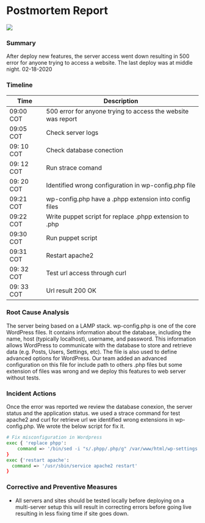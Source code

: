# Postmortem Report

![](https://media.makeameme.org/created/post-mortem-meetings.jpg)

### Summary
After deploy new features, the server access went down resulting in 500 error for anyone trying to access a website.
The last deploy was at middle night. 02-18-2020

### Timeline

| Time   | Description                                                  |
|------------|--------------------------------------------------------------|
| 09:00 COT  | 500 error for anyone trying to access the website was report |
| 09:05 COT  | Check server logs                                            |
| 09: 10 COT | Check database conection                                     |
| 09: 12 COT | Run  strace comand                                           |
| 09: 20 COT | Identified  wrong configuration in wp\-config\.php file      |
| 09:21 COT  | wp\-config\.php have a \.phpp extension into config files    |
| 09:22 COT  | Write puppet script for replace \.phpp extension to \.php    |
| 09:30 COT  | Run puppet script                                            |
| 09:31 COT  | Restart apache2                                              |
| 09: 32 COT | Test url access through curl                                 |
| 09: 33 COT | Url result 200 OK                                            |

### Root Cause Analysis
The server being based on a LAMP stack.
wp-config.php is one of the core WordPress files. It contains information about the database, including the name, host (typically localhost), username, and password. This information allows WordPress to communicate with the database to store and retrieve data (e.g. Posts, Users, Settings, etc). The file is also used to define advanced options for WordPress.
Our team added an advanced configuration on this file for include path to others .php files but some extension of files was wrong and we deploy this features to web server without tests.


### Incident Actions
Once the error was reported we review the database conexion, the server status and the application status.
we used a strace command for test apache2 and curl for retrieve url
we identified wrong extensions in wp-config.php. We wrote the below script for fix it.

```sh
# Fix misconfiguration in Wordpress
exec { 'replace phpp':
    command => '/bin/sed -i "s/.phpp/.php/g" /var/www/html/wp-settings.php'
}
exec {'restart apache':
  command => '/usr/sbin/service apache2 restart'
}
```

### Corrective and Preventive Measures

- All servers and sites should be tested locally before deploying on a multi-server setup this will result in correcting errors before going live resulting in less fixing time if site goes down.